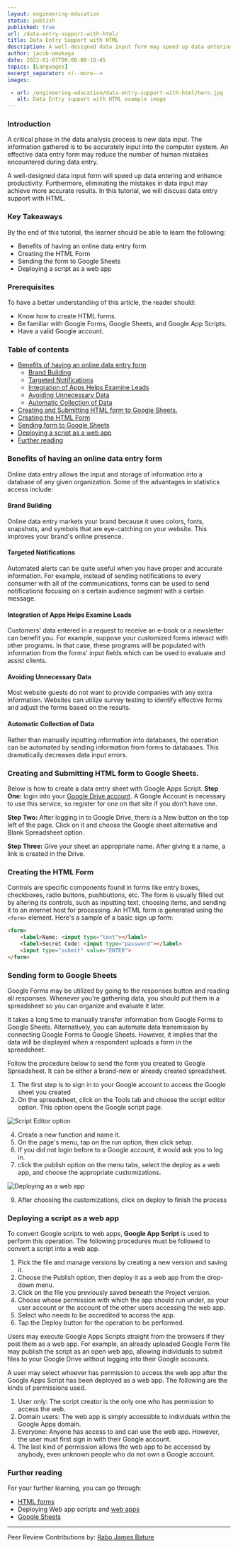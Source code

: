 ```yaml
---
layout: engineering-education
status: publish
published: true
url: /data-entry-support-with-html/
title: Data Entry Support with HTML
description: A well-designed data input form may speed up data entering and enhance productivity. In this tutorial, we will discuss data entry support with HTML.
author: jacob-omukaga
date: 2022-01-07T00:00:00-10:45
topics: [Languages]
excerpt_separator: <!--more-->
images:

 - url: /engineering-education/data-entry-support-with-html/hero.jpg
   alt: Data Entry support with HTML example image
---
```


### Introduction
A critical phase in the data analysis process is new data input. The information gathered is to be accurately input into the computer system. An effective data entry form may reduce the number of human mistakes encountered during data entry.

<!-- more -->

A well-designed data input form will speed up data entering and enhance productivity. Furthermore, eliminating the mistakes in data input may achieve more accurate results. In this tutorial, we will discuss data entry support with HTML.

### Key Takeaways
By the end of this tutorial, the learner should be able to learn the following:
- Benefits of having an online data entry form
- Creating the HTML Form
- Sending the form to Google Sheets
- Deploying a script as a web app

### Prerequisites
To have a better understanding of this article, the reader should:
- Know how to create HTML forms.
- Be familiar with Google Forms, Google Sheets, and Google App Scripts.
- Have a valid Google account.

### Table of contents

- [Benefits of having an online data entry form](#benefits-of-having-an-online-data-entry-form)
  - [Brand Building](#brand-building)
  - [Targeted Notifications](#targeted-notifications)
  - [Integration of Apps Helps Examine Leads](#integration-of-apps-helps-examine-leads)
  - [Avoiding Unnecessary Data](#avoiding-unnecessary-data)
  - [Automatic Collection of Data](#automatic-collection-of-data)
- [Creating and Submitting HTML form to Google Sheets.](#creating-and-submitting-html-form-to-google-sheets)
- [Creating the HTML Form](#creating-the-html-form)
- [Sending form to Google Sheets](#sending-form-to-google-sheets)
- [Deploying a script as a web app](#deploying-a-script-as-a-web-app)
- [Further reading](#further-reading)

### Benefits of having an online data entry form
Online data entry allows the input and storage of information into a database of any given organization. Some of the advantages in statistics access include:

#### Brand Building
Online data entry markets your brand because it uses colors, fonts, snapshots, and symbols that are eye-catching on your website. This improves your brand's online presence.

#### Targeted Notifications
Automated alerts can be quite useful when you have proper and accurate information. For example, instead of sending notifications to every consumer with all of the communications, forms can be used to send notifications focusing on a certain audience segment with a certain message. 

#### Integration of Apps Helps Examine Leads
Customers' data entered in a request to receive an e-book or a newsletter can benefit you. For example, suppose your customized forms interact with other programs. In that case, these programs will be populated with information from the forms' input fields which can be used to evaluate and assist clients.

#### Avoiding Unnecessary Data
Most website guests do not want to provide companies with any extra information. Websites can utilize survey testing to identify effective forms and adjust the forms based on the results.

#### Automatic Collection of Data
 Rather than manually inputting information into databases, the operation can be automated by sending information from forms to databases. This dramatically decreases data input errors.
 
### Creating and Submitting HTML form to Google Sheets.
Below is how to create a data entry sheet with Google Apps Script.
**Step One:** login into your [Google Drive account](https://drive.google.com/drive/my-drive).
A Google Account is necessary to use this service, so register for one on that site if you don't have one.

**Step Two:** After logging in to Google Drive, there is a New button on the top left of the page. Click on it and choose the Google sheet alternative and Blank Spreadsheet option.

**Step Three:** Give your sheet an appropriate name. After giving it a name, a link is created in the Drive.

### Creating the HTML Form
Controls are specific components found in forms like entry boxes, checkboxes, radio buttons, pushbuttons, etc. The form is usually filled out by altering its controls, such as inputting text, choosing items, and sending it to an internet host for processing.
An HTML form is generated using the `<form>` element. Here's a sample of a basic sign up form:
```html
<form>
    <label>Name: <input type="text"></label>
    <label>Secret Code: <input type="password"></label>
    <input type="submit" value="ENTER">
</form>
```

### Sending form to Google Sheets
Google Forms may be utilized by going to the responses button and reading all responses. Whenever you're gathering data, you should put them in a spreadsheet so you can organize and evaluate it later.

It takes a long time to manually transfer information from Google Forms to Google Sheets. Alternatively, you can automate data transmission by connecting Google Forms to Google Sheets. However, it implies that the data will be displayed when a respondent uploads a form in the spreadsheet. 

Follow the procedure below to send the form you created to Google Spreadsheet. It can be either a brand-new or already created spreadsheet.
1. The first step is to sign in to your Google account to access the Google sheet you created
2. On the spreadsheet, click on the Tools tab and choose the script editor option. This option opens the Google script page.

![Script Editor option](/engineering-education/data-entry-support-with-html/image1.png)

4. Create a new function and name it.
5. On the page's menu, tap on the run option, then click setup.
6. If you did not login before to a Google account, it would ask you to log in.
7. click the publish option on the menu tabs, select the deploy as a web app, and choose the appropriate customizations.

![Deploying as a web app](/engineering-education/data-entry-support-with-html/image2.png)

9. After choosing the customizations, click on deploy to finish the process

### Deploying a script as a web app

To convert Google scripts to web apps, **Google App Script** is used to perform this operation. The following procedures must be followed to convert a script into a web app.
1. Pick the file and manage versions by creating a new version and saving it. 
2. Choose the Publish option, then deploy it as a web app from the drop-down menu.
3. Click on the file you previously saved beneath the Project version.
4. Choose whose permission with which the app should run under, as your user account or the account of the other users accessing the web app.
5. Select who needs to be accredited to access the app. 
6. Tap the Deploy button for the operation to be performed.

Users may execute Google Apps Scripts straight from the browsers if they post them as a web app. For example, an already uploaded Google Form file may publish the script as an open web app, allowing individuals to submit files to your Google Drive without logging into their Google accounts.

A user may select whoever has permission to access the web app after the Google Apps Script has been deployed as a web app. The following are the kinds of permissions used. 
1. User only: The script creator is the only one who has permission to access the web.
2. Domain users: The web app is simply accessible to individuals within the Google Apps domain.
3. Everyone: Anyone has access to and can use the web app. However, the user must first sign in with their Google account.
4. The last kind of permission allows the web app to be accessed by anybody, even unknown people who do not own a Google account.

### Further reading

For your further learning, you can go through:
- [HTML forms](https://www.w3schools.com/html/html_forms.asp)
- Deploying Web app scripts and [web apps](https://developers.google.com/apps-script/guides/web)
- [Google Sheets](https://support.google.com/a/users/answer/9282959?hl=en)

---
Peer Review Contributions by: [Rabo James Bature](/engineering-education/authors/rabo-james-bature)
